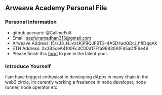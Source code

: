 ## Arweave Academy Personal File

### Personal information

- github account: @CallmeFull
- Email: saefulramadhan313@gmail.com
- Arweave Address: I5rsJ3_HJvzzKjPRQJFBT3-4A5D4adQDcj_hflDqqAk
- ETH Address: 0x3B5ceA4100Fc3C00d17Ffa96830A1F65aDfF6e49 
- Please finish this [form](https://docs.google.com/forms/d/e/1FAIpQLSfWA5fIIcBgmRppm3jNz5vmf9Mai_QMVil-2pO4r7YKn_Zhtw/viewform?usp=sf_link) to join in the talent pool.

### Introduce Yourself
 i'am have biggest enthusiast in developing dApps in many chain in the web3 circle, im curently working a freelance in node developer, node runner, node operator etc

